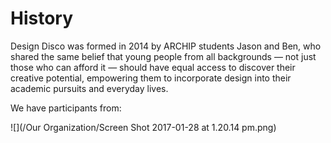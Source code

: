 # History

Design Disco was formed in 2014 by ARCHIP students Jason and Ben, who shared the same belief that young people from all backgrounds — not just those who can afford it — should have equal access to discover their creative potential, empowering them to incorporate design into their academic pursuits and everyday lives.

We have participants from:

![](/Our Organization/Screen Shot 2017-01-28 at 1.20.14 pm.png)
